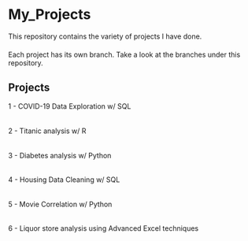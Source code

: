 # My_Projects
This repository contains the variety of projects I have done. 
####
Each project has its own branch. Take a look at the branches under this repository.

## Projects
1 - COVID-19 Data Exploration w/ SQL
###### 
2 - Titanic analysis w/ R
###### 
3 - Diabetes analysis w/ Python
###### 
4 - Housing Data Cleaning w/ SQL
###### 
5 - Movie Correlation w/ Python 
###### 
6 - Liquor store analysis using Advanced Excel techniques
